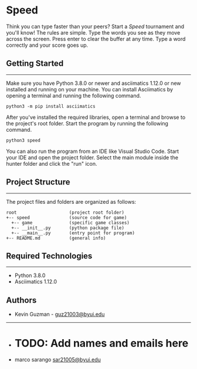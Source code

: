 # Speed

Think you can type faster than your peers? Start a <i>Speed</i>
tournament and you'll know! The rules are simple. Type the words you
see as they move across the screen. Press enter to clear the buffer at
any time. Type a word correctly and your score goes up.

## Getting Started

---

Make sure you have Python 3.8.0 or newer and asciimatics 1.12.0 or new installed
and running on your machine. You can install Asciimatics by opening a terminal
and running the following command.

```
python3 -m pip install asciimatics
```

After you've installed the required libraries, open a terminal and browse to the
project's root folder. Start the program by running the following command.

```
python3 speed
```

You can also run the program from an IDE like Visual Studio Code. Start your IDE
and open the project folder. Select the main module inside the hunter folder and
click the "run" icon.

## Project Structure

---

The project files and folders are organized as follows:

```
root                    (project root folder)
+-- speed               (source code for game)
  +-- game              (specific game classes)
  +-- __init__.py       (python package file)
  +-- __main__.py       (entry point for program)
+-- README.md           (general info)
```

## Required Technologies

---

- Python 3.8.0
- Asciimatics 1.12.0

## Authors

- Kevin Guzman - guz21003@byui.edu

---


- # TODO: Add names and emails here

* marco sarango sar21005@byui.edu

